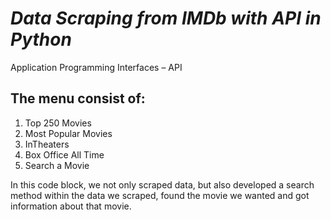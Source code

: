 # *Data Scraping from IMDb with API in Python*

Application Programming Interfaces – API

## The menu consist of:
1) Top 250 Movies
2) Most Popular Movies
3) InTheaters
4) Box Office All Time
5) Search a Movie

In this code block, we not only scraped data, but also developed a search method within the data we scraped, 
found the movie we wanted and got information about that movie.


